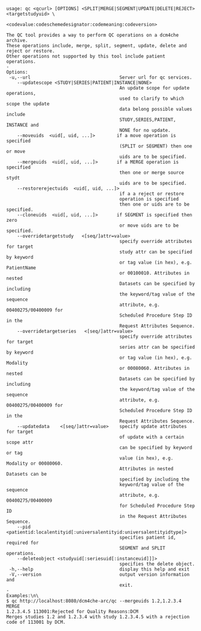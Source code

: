     usage: qc <qcurl> [OPTIONS] <SPLIT|MERGE|SEGMENT|UPDATE|DELETE|REJECT> <targetstudyuid> \
                                <codevalue:codeschemedesignator:codemeaning:codeversion>
    
    The QC tool provides a way to perform QC operations on a dcm4che archive. 
    These operations include, merge, split, segment, update, delete and reject or restore. 
    Other operations not supported by this tool include patient operations.
    -
    Options:
     -u,--url                                 Server url for qc services.
        --updatescope <STUDY|SERIES|PATIENT|INSTANCE|NONE>  
                                              An update scope for update operations,
                                              used to clarify to which scope the update
                                              data belong possible values include 
                                              STUDY,SERIES,PATIENT, INSTANCE and 
                                              NONE for no update.
        --moveuids  <uid[, uid, ...]>        if a move operation is specified 
                                              (SPLIT or SEGMENT) then one or move 
                                              uids are to be specified.
        --mergeuids  <uid[, uid, ...]>       if a MERGE operation is specified
                                              then one or merge source stydt 
                                              uids are to be specified.
        --restorerejectuids  <uid[, uid, ...]> 
                                              if a a reject or restore
                                              operation is specified
                                              then one or uids are to be specified.
        --cloneuids  <uid[, uid, ...]>       if SEGMENT is specified then zero
                                              or move uids are to be specified.
        --overridetargetstudy   <[seq/]attr=value>              
                                              specify override attributes for target
                                              study attr can be specified by keyword
                                              or tag value (in hex), e.g. PatientName
                                              or 00100010. Attributes in nested 
                                              Datasets can be specified by including
                                              the keyword/tag value of the sequence 
                                              attribute, e.g. 00400275/00400009 for
                                              Scheduled Procedure Step ID in the 
                                              Request Attributes Sequence.
        --overridetargetseries   <[seq/]attr=value>              
                                              specify override attributes for target
                                              series attr can be specified by keyword
                                              or tag value (in hex), e.g. Modality 
                                              or 00080060. Attributes in nested 
                                              Datasets can be specified by including
                                              the keyword/tag value of the sequence 
                                              attribute, e.g. 00400275/00400009 for
                                              Scheduled Procedure Step ID in the 
                                              Request Attributes Sequence.
        --updatedata    <[seq/]attr=value>    specify update attributes for target
                                              of update with a certain scope attr 
                                              can be specified by keyword or tag 
                                              value (in hex), e.g. Modality or 00080060.
                                              Attributes in nested Datasets can be 
                                              specified by including the 
                                              keyword/tag value of the sequence 
                                              attribute, e.g. 00400275/00400009 
                                              for Scheduled Procedure Step ID
                                              in the Request Attributes Sequence.
        --pid  <patientid:localentityid[:universalentityid:universalentityidtype]>
                                              specifies patient id, required for
                                              SEGMENT and SPLIT operations.
        --deleteobject <studyuid[:seriesuid[:instanceuid]]]>
                                              specifies the delete object.
     -h,--help                                display this help and exit
     -V,--version                             output version information and
                                              exit.
    -
    Examples:\n\
    $ qc http://localhost:8080/dcm4che-arc/qc --mergeuids 1.2,1.2.3.4 MERGE 
    1.2.3.4.5 113001:Rejected for Quality Reasons:DCM
    Merges studies 1.2 and 1.2.3.4 with study 1.2.3.4.5 with a rejection code of 113001 by DCM.